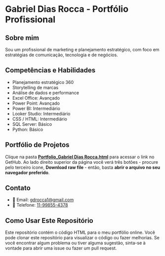 # Gabriel Dias Rocca - Portfólio Profissional

## Sobre mim
Sou um profissional de marketing e planejamento estratégico, com foco em estratégias de comunicação, tecnologia e de negócios.

## Competências e Habilidades
- Planejamento estratégico 360
- Storytelling de marcas
- Análise de dados e performance
- Excel Office: Avançado
- Power Point: Avançado
- Power BI: Intermediário
- Looker Studio: Intermediário
- CSS / HTML: Intermediário
- SQL Server: Básico
- Python: Básico

## Portfólio de Projetos
Clique na pasta <a href="https://github.com/gabrielrocca369/portfolio/blob/main/Portfolio_Gabriel%20Dias%20Rocca.html"><strong>Portfolio_Gabriel Dias Rocca.html</strong></a> para acessar o link no GetHub. Ao lado direito superior da página você verá três botões - procure pelo terceiro ícone, <strong>Download raw file</strong> - então, basta <strong>abrir o arquivo no seu navegador preferido</strong>.

## Contato
- 📧 Email: [gdrocca1@gmail.com](mailto:gdrocca1@gmail.com)
- 📱 Telefone: [11-99855-4378](tel:5511998554378)

## Como Usar Este Repositório
Este repositório contém o código HTML para o meu portfólio online. Você pode clonar este repositório para visualizar o código ou fazer melhorias. Se você encontrar algum problema ou tiver alguma sugestão, sinta-se à vontade para abrir uma issue ou fazer um pull request.
